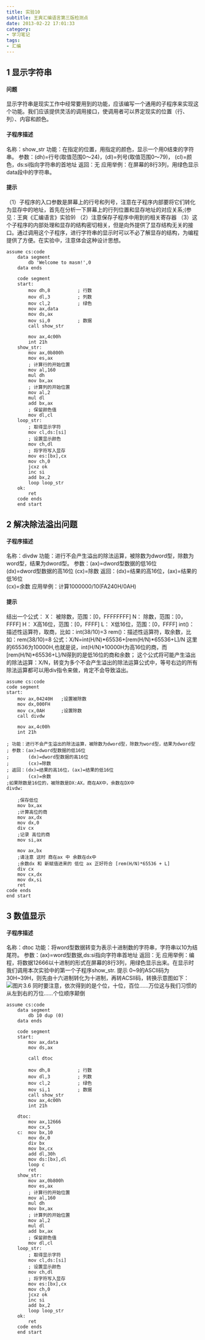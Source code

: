 ```yaml
---
title: 实验10
subtitle: 王爽汇编语言第三版检测点
date: 2013-02-22 17:01:33
category:
- 学习笔记
tags: 
- 汇编
---
```



## 1 显示字符串
#### 问题
显示字符串是现实工作中经常要用到的功能，应该编写一个通用的子程序来实现这个功能。我们应该提供灵活的调用接口，使调用者可以界定现实的位置（行、列）、内容和颜色。
#### 子程序描述
名称：show_str 
功能：在指定的位置，用指定的颜色，显示一个用0结束的字符串。 
参数：(dh)=行号(取值范围0～24)，(dl)=列号(取值范围0～79)， 
          (cl)=颜色，ds:si指向字符串的首地址 
返回：无 
应用举例：在屏幕的8行3列，用绿色显示data段中的字符串。 
#### 提示 
（1）子程序的入口参数是屏幕上的行号和列号，注意在子程序内部要将它们转化为显存中的地址，首先在分析一下屏幕上的行列位置和显存地址的对应关系;(参见：王爽《汇编语言》实验9) 
（2）注意保存子程序中用到的相关寄存器 
（3）这个子程序的内部处理和显存的结构密切相关，但是向外提供了显存结构无关的接口。通过调用这个子程序，进行字符串的显示时可以不必了解显存的结构，为编程提供了方便。在实验中，注意体会这种设计思想。

    assume cs:code
        data segment
            db 'Welcome to masm!',0
        data ends

        code segment
        start: 
            mov dh,8          ; 行数
            mov dl,3          ; 列数
            mov cl,2          ; 绿色
            mov ax,data
            mov ds,ax
            mov si,0          ; 数据
            call show_str

            mov ax,4c00h
            int 21h
        show_str:
            mov ax,0b800h 
            mov es,ax
            ; 计算行的开始位置
            mov al,160
            mul dh
            mov bx,ax 
            ; 计算列的开始位置
            mov al,2
            mul dl
            add bx,ax
            ; 保留颜色值
            mov dl,cl
        loop_str:	
            ; 取得显示字符
            mov cl,ds:[si]
            ; 设置显示颜色
            mov ch,dl
            ; 将字符写入显存
            mov es:[bx],cx
            mov ch,0
            jcxz ok
            inc si
            add bx,2
            loop loop_str
        ok:		
            ret
        code ends
        end start

## 2 解决除法溢出问题
#### 子程序描述 
名称：divdw 
功能：进行不会产生溢出的除法运算，被除数为dword型，除数为word型，结果为dword型。 
参数：(ax)=dword型数据的低16位  
          (dx)=dword型数据的高16位 
          (cx)=除数 
返回：(dx)=结果的高16位，(ax)=结果的低16位  
          (cx)=余数 
应用举例：计算1000000/10(FA240H/0AH) 
####  提示 
结出一个公式： 
X： 被除数，范围：[0，FFFFFFFF] 
N： 除数，范围：[0，FFFF] 
H： X高16位，范围：[0，FFFF] 
L： X低16位，范围：[0，FFFF] 
int()：描述性运算符，取商，比如：int(38/10)=3 
rem()：描述性运算符，取余数，比如：rem(38/10)=8 
公式：X/N=int(H/N)*65536+[rem(H/N)*65536+L]/N 
这里的65536为10000H,也就是说，int(H/N)*10000H为高16位的商，而[rem(H/N)*65536+L]/N得到的是低16位的商和余数； 
这个公式将可能产生溢出的除法运算：X/N，转变为多个不会产生溢出的除法运算公式中，等号右边的所有除法运算都可以用div指令来做，肯定不会导致溢出。

    assume cs:code
    code segment
    start: 
        mov ax,04240H 	;设置被除数
        mov dx,000FH	
        mov cx,0AH		;设置除数
        call divdw

        mov ax,4c00h
        int 21h

    ; 功能：进行不会产生溢出的除法运算，被除数为dword型，除数为word型，结果为dword型
    ; 参数：(ax)=dword型数据的低16位
    ;       (dx)=dword型数据的高16位
    ;       (cx)=除数
    ; 返回：(dx)=结果的高16位，(ax)=结果的低16位
    ;       (cx)=余数
    ;如果除数是16位的，被除数是DX:AX，商在AX中，余数在DX中
    divdw: 

        ;保存低位
        mov bx,ax
        ;计算高位的商
        mov ax,dx
        mov dx,0
        div cx
        ;记录 高位的商
        mov si,ax

        mov ax,bx
        ;请注意 这时 商在ax 中 余数在dx中
        ;余数dx 和 新赋值进来的 低位 ax 正好符合 [rem(H/N)*65536 + L]
        div cx
        mov cx,dx
        mov dx,si
        ret
    code ends
    end start


## 3 数值显示
#### 子程序描述 
名称：dtoc 
功能：将word型数据转变为表示十进制数的字符串，字符串以10为结尾符。 
参数：(ax)=word型数据,ds:si指向字符串首地址 
返回：无 
应用举例：编程，将数据12666以十进制的形式在屏幕的8行3列，用绿色显示出来。在显示时我们调用本次实验中的第一个子程序show_str. 
提示 
0~9的ASCII码为30H~39H，则先由十六进制转化为十进制，再转ACSII码，转换示意图如下：
![图片3.6](/Jietu20190622-172647.jpg)
同时要注意，依次得到的是个位，十位，百位……万位这与我们习惯的从左到右的万位……个位顺序颠倒


    assume cs:code
        data segment
            db 10 dup (0)
        data ends

        code segment
        start: 
            mov ax,data
            mov ds,ax

            call dtoc

			mov dh,8          ; 行数
            mov dl,3          ; 列数
            mov cl,2          ; 绿色
			mov si,1          ; 数据
			call show_str
            mov ax,4c00h
            int 21h
			
		dtoc:
			mov ax,12666
			mov cx,5
		c: 	mov bx,10
			mov dx,0
			div bx
			mov bx,cx
			add dl,30h
			mov ds:[bx],dl
			loop c
			ret
        show_str:
            mov ax,0b800h 
            mov es,ax
            ; 计算行的开始位置
            mov al,160
            mul dh
            mov bx,ax 
            ; 计算列的开始位置
            mov al,2
            mul dl
            add bx,ax
            ; 保留颜色值
            mov dl,cl
        loop_str:	
            ; 取得显示字符
            mov cl,ds:[si]
            ; 设置显示颜色
            mov ch,dl
            ; 将字符写入显存
            mov es:[bx],cx
            mov ch,0
            jcxz ok
            inc si
            add bx,2
            loop loop_str
        ok:		
            ret
        code ends
        end start